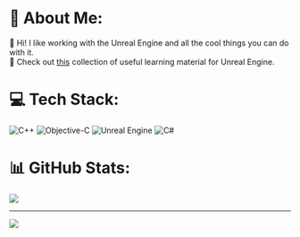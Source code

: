 # 💫 About Me:
🔭 Hi! I like working with the Unreal Engine and all the cool things you can do with it.  
📝 Check out [this](RESOURCES.md) collection of useful learning material for Unreal Engine.


# 💻 Tech Stack:
![C++](https://img.shields.io/badge/c++-%2300599C.svg?style=for-the-badge&logo=c%2B%2B&logoColor=white) ![Objective-C](https://img.shields.io/badge/OBJECTIVE--C-%233A95E3.svg?style=for-the-badge&logo=apple&logoColor=white) ![Unreal Engine](https://img.shields.io/badge/unrealengine-%23313131.svg?style=for-the-badge&logo=unrealengine&logoColor=white) ![C#](https://img.shields.io/badge/c%23-%23239120.svg?style=for-the-badge&logo=csharp&logoColor=white)
# 📊 GitHub Stats:
![](https://github-readme-stats.vercel.app/api?username=MajorTomAW&theme=github_dark&hide_border=true&include_all_commits=false&count_private=false)<br/>
<!--![](https://github-readme-streak-stats.herokuapp.com/?user=MajorTomAW&theme=github_dark&hide_border=true)-->
<!--![](https://github-readme-stats.vercel.app/api/top-langs/?username=MajorTomAW&theme=github_dark&hide_border=true&include_all_commits=false&count_private=false&layout=compact)-->

---
[![](https://visitcount.itsvg.in/api?id=MajorTomAW&icon=0&color=0)](https://visitcount.itsvg.in)

<!-- Proudly created with GPRM ( https://gprm.itsvg.in ) -->
